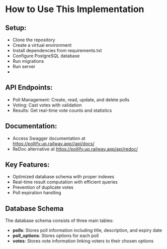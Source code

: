 # How to Use This Implementation

## Setup:

- Clone the repository
- Create a virtual environment
- Install dependencies from requirements.txt
- Configure PostgreSQL database
- Run migrations
- Run server
- 


## API Endpoints:

- Poll Management: Create, read, update, and delete polls
- Voting: Cast votes with validation
- Results: Get real-time vote counts and statistics


## Documentation:

- Access Swagger documentation at https://pollify.up.railway.app//api/docs/
- ReDoc alternative at https://pollify.up.railway.app/api/redoc/


## Key Features:

- Optimized database schema with proper indexes
- Real-time result computation with efficient queries
- Prevention of duplicate votes
- Poll expiration handling

## Database Schema

The database schema consists of three main tables:

- **polls**: Stores poll information including title, description, and expiry date
- **poll_options**: Stores options for each poll
- **votes**: Stores vote information linking voters to their chosen options